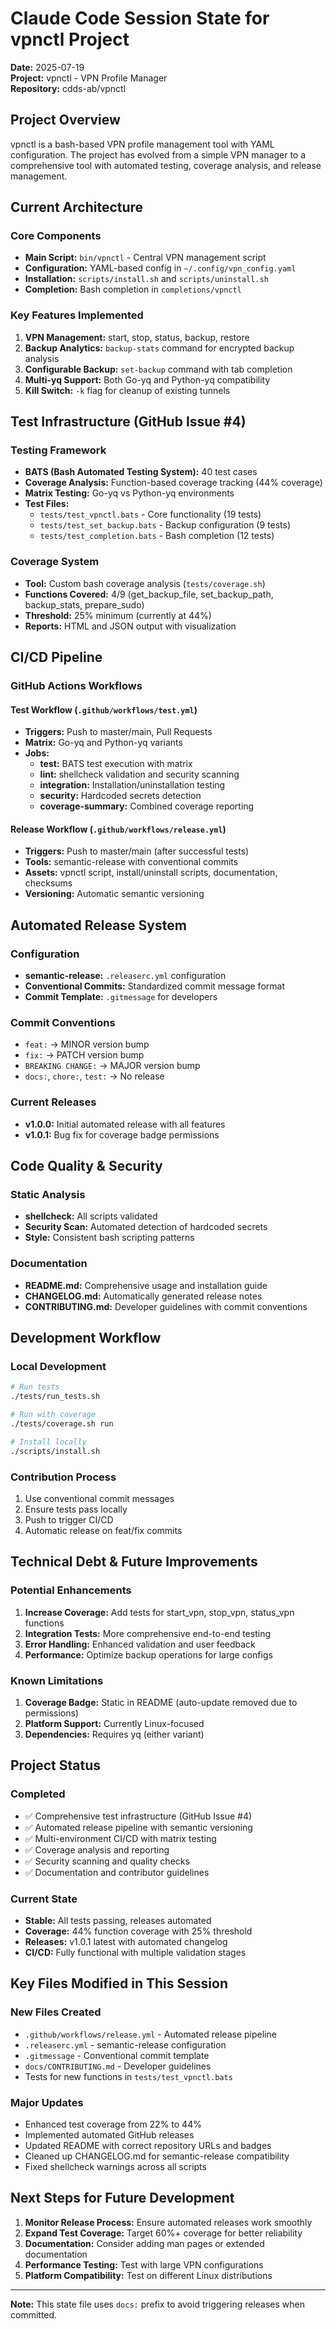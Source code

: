 # Claude Code Session State for vpnctl Project

**Date:** 2025-07-19  
**Project:** vpnctl - VPN Profile Manager  
**Repository:** cdds-ab/vpnctl

## Project Overview

vpnctl is a bash-based VPN profile management tool with YAML configuration. The project has evolved from a simple VPN manager to a comprehensive tool with automated testing, coverage analysis, and release management.

## Current Architecture

### Core Components
- **Main Script:** `bin/vpnctl` - Central VPN management script
- **Configuration:** YAML-based config in `~/.config/vpn_config.yaml`
- **Installation:** `scripts/install.sh` and `scripts/uninstall.sh`
- **Completion:** Bash completion in `completions/vpnctl`

### Key Features Implemented
1. **VPN Management:** start, stop, status, backup, restore
2. **Backup Analytics:** `backup-stats` command for encrypted backup analysis
3. **Configurable Backup:** `set-backup` command with tab completion
4. **Multi-yq Support:** Both Go-yq and Python-yq compatibility
5. **Kill Switch:** `-k` flag for cleanup of existing tunnels

## Test Infrastructure (GitHub Issue #4)

### Testing Framework
- **BATS (Bash Automated Testing System):** 40 test cases
- **Coverage Analysis:** Function-based coverage tracking (44% coverage)
- **Matrix Testing:** Go-yq vs Python-yq environments
- **Test Files:**
  - `tests/test_vpnctl.bats` - Core functionality (19 tests)
  - `tests/test_set_backup.bats` - Backup configuration (9 tests)  
  - `tests/test_completion.bats` - Bash completion (12 tests)

### Coverage System
- **Tool:** Custom bash coverage analysis (`tests/coverage.sh`)
- **Functions Covered:** 4/9 (get_backup_file, set_backup_path, backup_stats, prepare_sudo)
- **Threshold:** 25% minimum (currently at 44%)
- **Reports:** HTML and JSON output with visualization

## CI/CD Pipeline

### GitHub Actions Workflows

#### Test Workflow (`.github/workflows/test.yml`)
- **Triggers:** Push to master/main, Pull Requests
- **Matrix:** Go-yq and Python-yq variants
- **Jobs:**
  - **test:** BATS test execution with matrix
  - **lint:** shellcheck validation and security scanning
  - **integration:** Installation/uninstallation testing
  - **security:** Hardcoded secrets detection
  - **coverage-summary:** Combined coverage reporting

#### Release Workflow (`.github/workflows/release.yml`)
- **Triggers:** Push to master/main (after successful tests)
- **Tools:** semantic-release with conventional commits
- **Assets:** vpnctl script, install/uninstall scripts, documentation, checksums
- **Versioning:** Automatic semantic versioning

## Automated Release System

### Configuration
- **semantic-release:** `.releaserc.yml` configuration
- **Conventional Commits:** Standardized commit message format
- **Commit Template:** `.gitmessage` for developers

### Commit Conventions
- `feat:` → MINOR version bump
- `fix:` → PATCH version bump
- `BREAKING CHANGE:` → MAJOR version bump
- `docs:`, `chore:`, `test:` → No release

### Current Releases
- **v1.0.0:** Initial automated release with all features
- **v1.0.1:** Bug fix for coverage badge permissions

## Code Quality & Security

### Static Analysis
- **shellcheck:** All scripts validated
- **Security Scan:** Automated detection of hardcoded secrets
- **Style:** Consistent bash scripting patterns

### Documentation
- **README.md:** Comprehensive usage and installation guide
- **CHANGELOG.md:** Automatically generated release notes
- **CONTRIBUTING.md:** Developer guidelines with commit conventions

## Development Workflow

### Local Development
```bash
# Run tests
./tests/run_tests.sh

# Run with coverage
./tests/coverage.sh run

# Install locally
./scripts/install.sh
```

### Contribution Process
1. Use conventional commit messages
2. Ensure tests pass locally
3. Push to trigger CI/CD
4. Automatic release on feat/fix commits

## Technical Debt & Future Improvements

### Potential Enhancements
1. **Increase Coverage:** Add tests for start_vpn, stop_vpn, status_vpn functions
2. **Integration Tests:** More comprehensive end-to-end testing
3. **Error Handling:** Enhanced validation and user feedback
4. **Performance:** Optimize backup operations for large configs

### Known Limitations
1. **Coverage Badge:** Static in README (auto-update removed due to permissions)
2. **Platform Support:** Currently Linux-focused
3. **Dependencies:** Requires yq (either variant)

## Project Status

### Completed
- ✅ Comprehensive test infrastructure (GitHub Issue #4)
- ✅ Automated release pipeline with semantic versioning
- ✅ Multi-environment CI/CD with matrix testing
- ✅ Coverage analysis and reporting
- ✅ Security scanning and quality checks
- ✅ Documentation and contributor guidelines

### Current State
- **Stable:** All tests passing, releases automated
- **Coverage:** 44% function coverage with 25% threshold
- **Releases:** v1.0.1 latest with automated changelog
- **CI/CD:** Fully functional with multiple validation stages

## Key Files Modified in This Session

### New Files Created
- `.github/workflows/release.yml` - Automated release pipeline
- `.releaserc.yml` - semantic-release configuration
- `.gitmessage` - Conventional commit template
- `docs/CONTRIBUTING.md` - Developer guidelines
- Tests for new functions in `tests/test_vpnctl.bats`

### Major Updates
- Enhanced test coverage from 22% to 44%
- Implemented automated GitHub releases
- Updated README with correct repository URLs and badges
- Cleaned up CHANGELOG.md for semantic-release compatibility
- Fixed shellcheck warnings across all scripts

## Next Steps for Future Development

1. **Monitor Release Process:** Ensure automated releases work smoothly
2. **Expand Test Coverage:** Target 60%+ coverage for better reliability
3. **Documentation:** Consider adding man pages or extended documentation
4. **Performance Testing:** Test with large VPN configurations
5. **Platform Compatibility:** Test on different Linux distributions

---

**Note:** This state file uses `docs:` prefix to avoid triggering releases when committed.